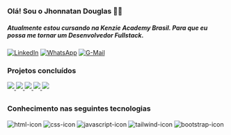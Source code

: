 ### Olá! Sou o Jhonnatan Douglas 👋🏼

##### Atualmente estou cursando na Kenzie Academy Brasil. Para que eu possa me tornar um Desenvolvedor Fullstack.

[![LinkedIn](https://img.shields.io/badge/LinkedIn-0077B5?style=for-the-badge&logo=linkedin&logoColor=white)](https://www.linkedin.com/in/jhonnatan-douglas-dev/)
[![WhatsApp](https://img.shields.io/badge/WhatsApp-25D366?style=for-the-badge&logo=whatsapp&logoColor=white)](https://api.whatsapp.com/send?phone=5533999328785)
[![G-Mail](https://img.shields.io/badge/Gmail-D14836?style=for-the-badge&logo=gmail&logoColor=white)](mailto:jhonnatanaraujodev@gmail.com?subject=&body=)
<br>

### Projetos concluídos

<a href="https://github.com/Kenzie-Academy-Brasil-Developers/gitSearchBase_JhonnatanDouglas">
  <img style="margin-bottom: 0.75rem;" align="center" src="https://github-readme-stats.vercel.app/api/pin/?username=Kenzie-Academy-Brasil-Developers&repo=gitSearchBase_JhonnatanDouglas&theme=dracula"/>
</a>
        
<a href="https://github.com/Kenzie-Academy-Brasil-Developers/M1-Ecommerce_JhonnatanDouglas">
  <img  style="margin-bottom: 0.75rem;" align="center" src="https://github-readme-stats.vercel.app/api/pin/?username=Kenzie-Academy-Brasil-Developers&repo=M1-Ecommerce_JhonnatanDouglas&theme=dracula"/>
</a>

<a href="https://github.com/Kenzie-Academy-Brasil-Developers/open-music-base_JhonnatanDouglas">
  <img  style="margin-bottom: 0.75rem;" align="center" src="https://github-readme-stats.vercel.app/api/pin/?username=Kenzie-Academy-Brasil-Developers&repo=open-music-base_JhonnatanDouglas&theme=dracula"/>
</a>

<a href="https://github.com/Kenzie-Academy-Brasil-Developers/control-finance_JhonnatanDouglas">
  <img  style="margin-bottom: 0.75rem;" align="center" src="https://github-readme-stats.vercel.app/api/pin/?username=Kenzie-Academy-Brasil-Developers&repo=control-finance_JhonnatanDouglas&theme=dracula"/>
</a>

<a href="https://github.com/Kenzie-Academy-Brasil-Developers/entrega-criando-rede-social_JhonnatanDouglas">
  <img  style="margin-bottom: 0.75rem;" align="center" src="https://github-readme-stats.vercel.app/api/pin/?username=Kenzie-Academy-Brasil-Developers&repo=entrega-criando-rede-social_JhonnatanDouglas&theme=dracula"/>
</a>

### Conhecimento nas seguintes tecnologias

<div>
    <img align="center" src="https://img.shields.io/badge/HTML5-E34F26?style=for-the-badge&logo=html5&logoColor=white" alt="html-icon">
    <img align="center" src="https://img.shields.io/badge/CSS3-1572B6?style=for-the-badge&logo=css3&logoColor=white" alt="css-icon">
    <img align="center" src="https://img.shields.io/badge/JavaScript-F7DF1E?style=for-the-badge&logo=javascript&logoColor=black" alt="javascript-icon">
    <img align="center" src="https://img.shields.io/badge/Tailwind_CSS-38B2AC?style=for-the-badge&logo=tailwind-css&logoColor=white" alt="tailwind-icon">
    <img align="center" src="https://img.shields.io/badge/Bootstrap-563D7C?style=for-the-badge&logo=bootstrap&logoColor=white" alt="bootstrap-icon">
</div>
